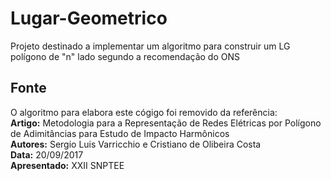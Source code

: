 # Lugar-Geometrico
Projeto destinado a implementar um algoritmo para construir um LG polígono de "n" lado segundo a recomendação do ONS 

## Fonte
O algoritmo para elabora este cógigo foi removido da referência:  
**Artigo:** Metodologia para a Representação de Redes Elétricas por Polígono de Adimitâncias para Estudo de Impacto Harmônicos  
**Autores:** Sergio Luis Varricchio e Cristiano de Olibeira Costa  
**Data:** 20/09/2017  
**Apresentado:** XXII SNPTEE  
